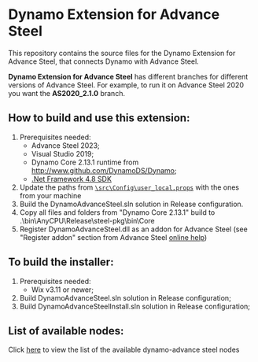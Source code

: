 # Dynamo Extension for Advance Steel

This repository contains the source files for the Dynamo Extension for Advance Steel, that connects Dynamo with Advance Steel.

**Dynamo Extension for Advance Steel** has different branches for different versions of Advance Steel. For example, to run it on Advance Steel 2020 you want the **AS2020_2.1.0** branch.

## How to build and use this extension:

1. Prerequisites needed:
   - Advance Steel 2023;
   - Visual Studio 2019;
   - Dynamo Core 2.13.1 runtime from http://www.github.com/DynamoDS/Dynamo;
   - [.Net Framework 4.8 SDK](https://dotnet.microsoft.com/download/visual-studio-sdks)
1. Update the paths from [`\src\Config\user_local.props`](/src/Config/user_local.props) with the ones from your machine
1. Build the DynamoAdvanceSteel.sln solution in Release configuration.
1. Copy all files and folders from "Dynamo Core 2.13.1" build to .\bin\AnyCPU\Release\steel-pkg\bin\Core
1. Register DynamoAdvanceSteel.dll as an addon for Advance Steel (see "Register addon" section from Advance Steel [online help](http://help.autodesk.com/view/ADSTPR/2022/ENU/?guid=GUID-A4DA627E-6680-4388-9C04-79F5F3D9D075))


## To build the installer:

1. Prerequisites needed:
   - Wix v3.11 or newer;
1. Build DynamoAdvanceSteel.sln solution in Release configuration;
1. Build DynamoAdvanceSteelInstall.sln solution in Release configuration;

## List of available nodes:

Click [here](nodes.md) to view the list of the available dynamo-advance steel nodes
